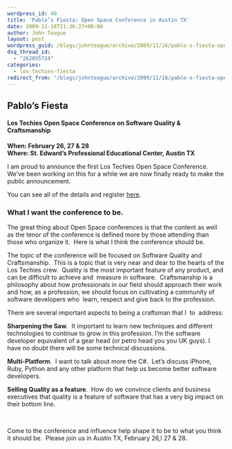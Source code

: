 ```yaml
---
wordpress_id: 40
title: 'Pablo’s Fiesta: Open Space Conference in Austin TX'
date: 2009-11-16T21:36:27+00:00
author: John Teague
layout: post
wordpress_guid: /blogs/johnteague/archive/2009/11/16/pablo-s-fiesta-open-space-conference-in-austin-tx.aspx
dsq_thread_id:
  - "262055724"
categories:
  - los-techies-fiesta
redirect_from: "/blogs/johnteague/archive/2009/11/16/pablo-s-fiesta-open-space-conference-in-austin-tx.aspx/"
---
```

## Pablo&#8217;s Fiesta

#### **Los Techies Open Space Conference on Software Quality & Craftsmanship** 

**When: February 26, 27 & 28   
Where: St. Edward&#8217;s Professional Educational Center, Austin TX**

I am proud to announce the first Los Techies Open Space Conference.&#160; We’ve been working on this for a while we are now finally ready to make the public announcement.

You can see all of the details and register [here](http://fiesta.lostechies.com).&#160; 

### What I want the conference to be.

The great thing about Open Space conferences is that the content as well as the tenor of the conference is defined more by those attending than those who organize it.&#160; Here is what I think the conference should be.&#160; 

The topic of the conference will be focused on Software Quality and Craftsmanship.&#160; This is a topic that is very near and dear to the hearts of the Los Techies crew.&#160; Quality is the most important feature of any product, and can be difficult to achieve and&#160; measure in software.&#160; Craftsmanship is a philosophy about how professionals in our field should approach their work and how, as a profession, we should focus on cultivating a community of software developers who&#160; learn, respect and give back to the profession.

There are several important aspects to being a craftsman that I&#160; to&#160; address:

**Sharpening the Saw**.&#160; It important to learn new techniques and different technologies to continue to grow in this profession. I’m the software developer equivalent of a gear head (or petro head you you UK guys). I have no doubt there will be some technical discussions.

**Multi-Platform**.&#160; I want to talk about more the C#.&#160; Let’s discuss iPhone, Ruby, Python and any other platform that help us become better software developers.

**Selling Quality as a feature**.&#160; How do we convince clients and business executives that quality is a feature of software that has a very big impact on their bottom line.

&#160;

Come to the conference and influence help shape it to be to what you think it should be.&#160; Please join us in Austin TX, February 26,l 27 & 28.
